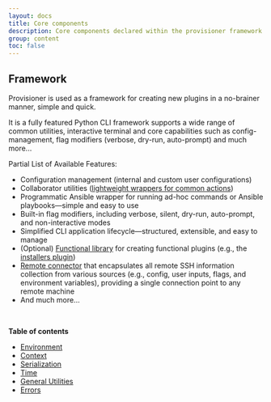 ```yaml
---
layout: docs
title: Core components
description: Core components declared within the provisioner framework
group: content
toc: false
---
```


## Framework

Provisioner is used as a framework for creating new plugins in a no-brainer manner, simple and quick.

It is a fully featured Python CLI framework supports a wide range of common utilities, interactive terminal and core capabilities such as config-management, flag modifiers (verbose, dry-run, auto-prompt) and much more...

Partial List of Available Features:

* Configuration management (internal and custom user configurations)
* Collaborator utilities ([lightweight wrappers for common actions](https://github.com/ZachiNachshon/provisioner/blob/master/provisioner_shared/components/runtime/shared/collaborators.py))
* Programmatic Ansible wrapper for running ad-hoc commands or Ansible playbooks—simple and easy to use
* Built-in flag modifiers, including verbose, silent, dry-run, auto-prompt, and non-interactive modes
* Simplified CLI application lifecycle—structured, extensible, and easy to manage
* (Optional) [Functional library](https://github.com/ZachiNachshon/provisioner/blob/master/provisioner_shared/framework/functional/pyfn.py) for creating functional plugins (e.g., the [installers plugin](https://github.com/ZachiNachshon/provisioner-plugins/blob/master/provisioner_installers_plugin/provisioner_installers_plugin/src/installer/runner/installer_runner.py))
* [Remote connector](https://github.com/ZachiNachshon/provisioner/blob/master/provisioner_shared/components/remote/remote_connector.py#L48) that encapsulates all remote SSH information collection from various sources (e.g., config, user inputs, flags, and environment variables), providing a single connection point to any remote machine
* And much more...

<br>

**Table of contents**

* [Environment](#environment)
* [Context](#context)
* [Serialization](#serialization)
* [Time](#time)
* [General Utilities](#utilities)
* [Errors](#errors)

